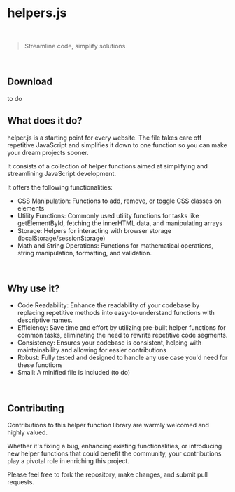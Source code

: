 # helpers.js

<br>

> Streamline code, simplify solutions

<br>

## Download

to do

## What does it do?

helper.js is a starting point for every website. The file takes care off repetitive JavaScript and simplifies it down to one function so you can make your dream projects sooner.

It consists of a collection of helper functions aimed at simplifying and streamlining JavaScript development.

It offers the following functionalities:

* CSS Manipulation: Functions to add, remove, or toggle CSS classes on elements
* Utility Functions: Commonly used utility functions for tasks like getElementById, fetching the innerHTML data, and manipulating arrays
* Storage: Helpers for interacting with browser storage (localStorage/sessionStorage)
* Math and String Operations: Functions for mathematical operations, string manipulation, formatting, and validation.

<br>

## Why use it?

* Code Readability: Enhance the readability of your codebase by replacing repetitive methods into easy-to-understand functions with descriptive names.
* Efficiency: Save time and effort by utilizing pre-built helper functions for common tasks, eliminating the need to rewrite repetitive code segments.
* Consistency: Ensures your codebase is consistent, helping with maintainability and allowing for easier contributions
* Robust: Fully tested and designed to handle any use case you'd need for these functions
* Small: A minified file is included (to do)

<br>

## Contributing

Contributions to this helper function library are warmly welcomed and highly valued. 

Whether it's fixing a bug, enhancing existing functionalities, or introducing new helper functions that could benefit the community, your contributions play a pivotal role in enriching this project. 

Please feel free to fork the repository, make changes, and submit pull requests. 

